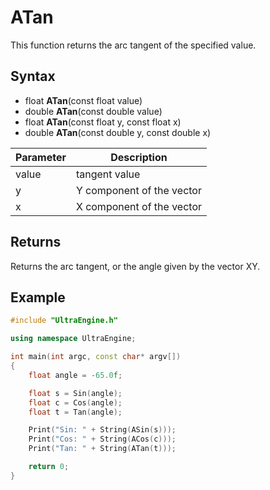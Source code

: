 # ATan

This function returns the arc tangent of the specified value.

## Syntax

- float **ATan**(const float value)
- double **ATan**(const double value)
- float **ATan**(const float y, const float x)
- double **ATan**(const double y, const double x)

| Parameter | Description |
| --- | --- |
| value | tangent value |
| y | Y component of the vector |
| x | X component of the vector |

## Returns

Returns the arc tangent, or the angle given by the vector XY.

## Example

```c++
#include "UltraEngine.h"

using namespace UltraEngine;

int main(int argc, const char* argv[])
{
    float angle = -65.0f;

    float s = Sin(angle);
    float c = Cos(angle);
    float t = Tan(angle);

    Print("Sin: " + String(ASin(s)));
    Print("Cos: " + String(ACos(c)));
    Print("Tan: " + String(ATan(t)));

    return 0;
}
```
